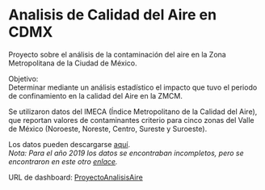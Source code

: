 # Analisis de Calidad del Aire en CDMX
Proyecto sobre el análisis de la contaminación del aire en la Zona Metropolitana de la Ciudad de México.

Objetivo:  
Determinar mediante un análisis estadístico el impacto que tuvo el periodo de confinamiento en la calidad del Aire en la ZMCM.

Se utilizaron datos del IMECA (Índice Metropolitano de la Calidad del Aire), que reportan valores de contaminantes criterio para cinco zonas del Valle de México (Noroeste, Noreste, Centro, Sureste y Suroeste).

Los datos pueden descargarse [aquí](http://www.aire.cdmx.gob.mx/estadisticas-consultas/consultas/download_imeca.php).   
*Nota: Para el año 2019 los datos se encontraban incompletos, pero se encontraron en este otro [enlace](http://www.aire.cdmx.gob.mx/default.php?opc=%27aqBjnmU=%27).*


URL de dashboard: [ProyectoAnalisisAire](https://analisisairecdmx.shinyapps.io/Grafica1/?_ga=2.226463194.1120877711.1612593762-1846519941.1612593762)

